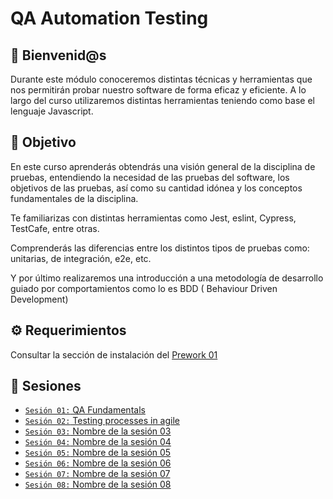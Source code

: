 # QA Automation Testing

## :wave: Bienvenid@s

Durante este módulo conoceremos distintas técnicas y herramientas que nos permitirán probar nuestro software de forma
eficaz y eficiente. A lo largo del curso utilizaremos distintas herramientas teniendo como base el lenguaje Javascript.

## :dart: Objetivo

En este curso aprenderás obtendrás una visión general de la disciplina de pruebas, entendiendo la necesidad de las
pruebas del software, los objetivos de las pruebas, así como su cantidad idónea y los conceptos fundamentales de la
disciplina.

Te familiarizas con distintas herramientas como Jest, eslint, Cypress, TestCafe, entre otras.

Comprenderás las diferencias entre los distintos tipos de pruebas como: unitarias, de integración, e2e, etc.

Y por último realizaremos una introducción a una metodología de desarrollo guiado por comportamientos como lo es BDD (
Behaviour Driven Development)

## :gear: Requerimientos

Consultar la sección de instalación
del [Prework 01](https://docs.google.com/document/d/1AM2304xZvCx8KrbuakibdkRaaDkVpNme0fKM116jjZs/edit?usp=sharing)

## :bookmark_tabs: Sesiones

- [`Sesión 01:` QA Fundamentals](./Sesion-01)
- [`Sesión 02:` Testing processes in agile](./Sesion-02)
- [`Sesión 03:` Nombre de la sesión 03](./Sesion-03)
- [`Sesión 04:` Nombre de la sesión 04](./Sesion-04)
- [`Sesión 05:` Nombre de la sesión 05](./Sesion-05)
- [`Sesión 06:` Nombre de la sesión 06](./Sesion-06)
- [`Sesión 07:` Nombre de la sesión 07](./Sesion-07)
- [`Sesión 08:` Nombre de la sesión 08](./Sesion-08)
